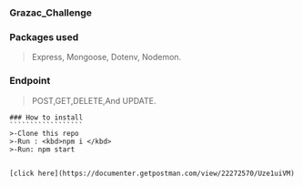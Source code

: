 ### Grazac_Challenge

### Packages used
> Express, Mongoose, Dotenv, Nodemon.

### Endpoint
>POST,GET,DELETE,And UPDATE.

```````````````````
### How to install
``````````````````
>-Clone this repo
>-Run : <kbd>npm i </kbd>
>-Run: npm start


[click here](https://documenter.getpostman.com/view/22272570/Uze1uiVM)
